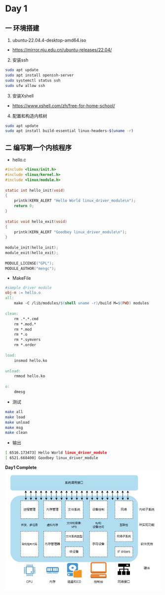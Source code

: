 # Day 1

## 一 环境搭建

1. ubuntu-22.04.4-desktop-amd64.iso
- https://mirror.nju.edu.cn/ubuntu-releases/22.04/

2. 安装ssh
```bash
sudo apt update
sudo apt install openssh-server
sudo systemctl status ssh
sudo ufw allow ssh
```

3. 安装Xshell
- https://www.xshell.com/zh/free-for-home-school/

4. 配置和构造内核树
``` bash
sudo apt update
sudo apt install build-essential linux-headers-$(uname -r)
```

## 二 编写第一个内核程序
- hello.c
``` c
#include <linux/init.h>
#include <linux/kernel.h>
#include <linux/module.h>

static int hello_init(void)
{
    printk(KERN_ALERT "Hello World linux_driver_module\n");
    return 0;
}

static void hello_exit(void)
{
    printk(KERN_ALERT "Goodbey linux_driver_module\n");
}

module_init(hello_init);
module_exit(hello_exit);

MODULE_LICENSE("GPL");
MODULE_AUTHOR("mengc");
```

- MakeFile
``` makefile
#sample driver module
obj-m := hello.o
all:
	make -C /lib/modules/$(shell uname -r)/build M=$(PWD) modules

clean:
	rm .*.*.cmd
	rm *.mod.*
	rm *.mod
	rm *.o
	rm *.symvers
	rm *.order

load:
	insmod hello.ko

unload:
	rmmod hello.ko

o:
	dmesg
```

- 测试
``` bash
make all
make load
make unload
make msg
make clean
```

- 输出
``` bash
[ 6516.173473] Hello World linux_driver_module
[ 6521.668400] Goodbey linux_driver_module
```

**Day1 Complete**
![内核功能划分](https://github.com/mengchang71/LiunxDrvLearn/blob/main/images/img_Day1/%E5%86%85%E6%A0%B8%E5%8A%9F%E8%83%BD%E5%88%92%E5%88%86.png)
